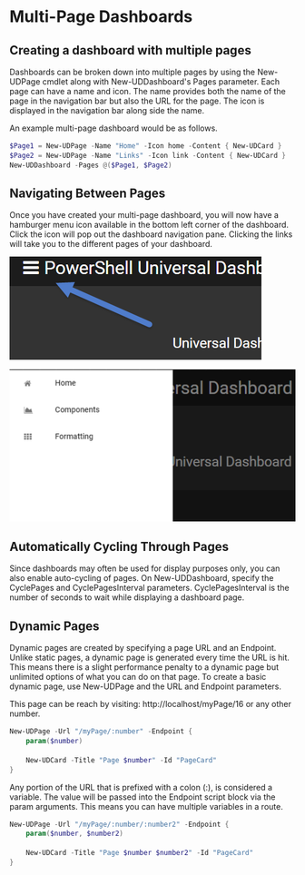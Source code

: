 # Multi-Page Dashboards

## Creating a dashboard with multiple pages

Dashboards can be broken down into multiple pages by using the New-UDPage cmdlet along with New-UDDashboard's Pages parameter. Each page can have a name and icon. The name provides both the name of the page in the navigation bar but also the  URL for the page. The icon is displayed in the navigation bar along side the name.

An example multi-page dashboard would be as follows.

```powershell
$Page1 = New-UDPage -Name "Home" -Icon home -Content { New-UDCard }    
$Page2 = New-UDPage -Name "Links" -Icon link -Content { New-UDCard }    
New-UDDashboard -Pages @($Page1, $Page2)
```

## Navigating Between Pages

Once you have created your multi-page dashboard, you will now have a hamburger menu icon available in the bottom left corner of the dashboard. Click the icon will pop out the dashboard navigation pane. Clicking the links will take you to the different pages of your dashboard.

![](/assets/hamburger-menu.png)

![](/assets/navigation.png)

## Automatically Cycling Through Pages

Since dashboards may often be used for display purposes only, you can also enable auto-cycling of pages. On New-UDDashboard, specify the CyclePages and CyclePagesInterval parameters. CyclePagesInterval is the number of seconds to wait while displaying a dashboard page.

## Dynamic Pages

Dynamic pages are created by specifying a page URL and an Endpoint. Unlike static pages, a dynamic page is generated every time the URL is hit. This means there is a slight performance penalty to a dynamic page but unlimited options of what you can do on that page. To create a basic dynamic page, use New-UDPage and the URL and Endpoint parameters. 

This page can be reach by visiting: http://localhost/myPage/16 or any other number.

```powershell
New-UDPage -Url "/myPage/:number" -Endpoint {
    param($number)

    New-UDCard -Title "Page $number" -Id "PageCard"
}
```

Any portion of the URL that is prefixed with a colon \(:\), is considered a variable. The value will be passed into the Endpoint script block via the param arguments. This means you can have multiple variables in a route. 

```powershell
New-UDPage -Url "/myPage/:number/:number2" -Endpoint {
    param($number, $number2)

    New-UDCard -Title "Page $number $number2" -Id "PageCard"
}
```



